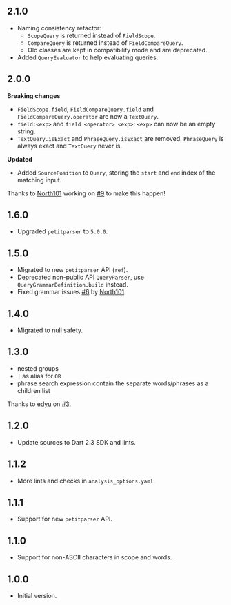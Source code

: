 ## 2.1.0

- Naming consistency refactor:
  - `ScopeQuery` is returned instead of `FieldScope`.
  - `CompareQuery` is returned instead of `FieldCompareQuery`.
  - Old classes are kept in compatibility mode and are deprecated.
- Added `QueryEvaluator` to help evaluating queries.

## 2.0.0

**Breaking changes**
- `FieldScope.field`, `FieldCompareQuery.field` and `FieldCompareQuery.operator` are now a `TextQuery`.
- `field:<exp>` and `field <operator> <exp>`: `<exp>` can now be an empty string.
- `TextQuery.isExact` and `PhraseQuery.isExact` are removed. `PhraseQuery` is always exact and `TextQuery` never is.

**Updated**
- Added `SourcePosition` to `Query`, storing the `start` and `end` index of the matching input.

Thanks to [North101](https://github.com/North101) working on [#9](https://github.com/isoos/query/pull/9) to make this happen!

## 1.6.0

- Upgraded `petitparser` to `5.0.0`.

## 1.5.0

- Migrated to new `petitparser` API (`ref`).
- Deprecated non-public API `QueryParser`, use `QueryGrammarDefinition.build` instead.
- Fixed grammar issues [#6](https://github.com/isoos/query/pull/6) by [North101](https://github.com/North101).

## 1.4.0

- Migrated to null safety.

## 1.3.0

- nested groups
- `|` as alias for `OR`
- phrase search expression contain the separate words/phrases as a children list

Thanks to [edyu](https://github.com/edyu) on [#3](https://github.com/isoos/query/pull/3).

## 1.2.0

- Update sources to Dart 2.3 SDK and lints.

## 1.1.2

- More lints and checks in `analysis_options.yaml`.

## 1.1.1

- Support for new `petitparser` API.

## 1.1.0

- Support for non-ASCII characters in scope and words.

## 1.0.0

- Initial version.
